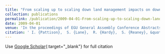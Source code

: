 ```yaml
---
title: "From scaling up to scaling down land management impacts on downstream flood risk"
collection: publications
permalink: /publication/2009-04-01-From-scaling-up-to-scaling-down-land-management-impacts-on-downstream-flood-risk
date: 2009-04-01
venue: 'In the proceedings of EGU General Assembly Conference Abstracts'
citation: ' I. {Pattison},  S. {Lane},  R. {Hardy},  S. {Reaney}, &quot;From scaling up to scaling down land management impacts on downstream flood risk.&quot; In the proceedings of EGU General Assembly Conference Abstracts, 2009.'
---
```

Use [Google Scholar](https://scholar.google.com/scholar?q=From+scaling+up+to+scaling+down+land+management+impacts+on+downstream+flood+risk){:target="_blank"} for full citation